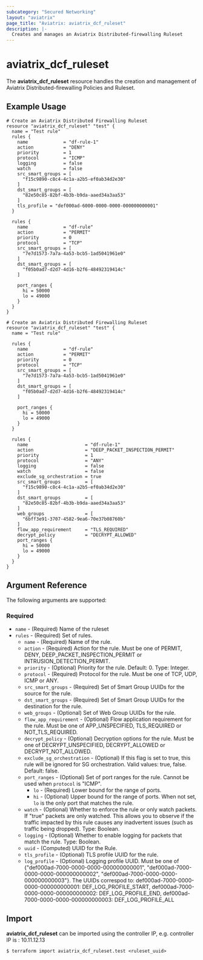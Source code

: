 ```yaml
---
subcategory: "Secured Networking"
layout: "aviatrix"
page_title: "Aviatrix: aviatrix_dcf_ruleset"
description: |-
  Creates and manages an Aviatrix Distributed-firewalling Ruleset
---
```


# aviatrix_dcf_ruleset

The **aviatrix_dcf_ruleset** resource handles the creation and management of Aviatrix Distributed-firewalling Policies and Ruleset.

## Example Usage

```hcl
# Create an Aviatrix Distributed Firewalling Ruleset
resource "aviatrix_dcf_ruleset" "test" {
  name = "Test rule"
  rules {
    name             = "df-rule-1"
    action           = "DENY"
    priority         = 1
    protocol         = "ICMP"
    logging          = false
    watch            = false
    src_smart_groups = [
      "f15c9890-c8c4-4c1a-a2b5-ef0ab34d2e30"
    ]
    dst_smart_groups = [
      "82e50c85-82bf-4b3b-b9da-aaed34a3aa53"
    ]
    tls_profile = "def000ad-6000-0000-0000-000000000001"
  }

  rules {
    name             = "df-rule"
    action           = "PERMIT"
    priority         = 0
    protocol         = "TCP"
    src_smart_groups = [
      "7e7d1573-7a7a-4a53-bcb5-1ad5041961e0"
    ]
    dst_smart_groups = [
      "f05b0ad7-d2d7-4d16-b2f6-48492319414c"
    ]

    port_ranges {
      hi = 50000
      lo = 49000
    }
  }
}
```
```hcl
# Create an Aviatrix Distributed Firewalling Ruleset
resource "aviatrix_dcf_ruleset" "test" {
  name = "Test rule"

  rules {
    name             = "df-rule"
    action           = "PERMIT"
    priority         = 0
    protocol         = "TCP"
    src_smart_groups = [
      "7e7d1573-7a7a-4a53-bcb5-1ad5041961e0"
    ]
    dst_smart_groups = [
      "f05b0ad7-d2d7-4d16-b2f6-48492319414c"
    ]

    port_ranges {
      hi = 50000
      lo = 49000
    }
  }

  rules {
    name                     = "df-rule-1"
    action                   = "DEEP_PACKET_INSPECTION_PERMIT"
    priority                 = 1
    protocol                 = "ANY"
    logging                  = false
    watch                    = false
    exclude_sg_orchestration = true
    src_smart_groups         = [
      "f15c9890-c8c4-4c1a-a2b5-ef0ab34d2e30"
    ]
    dst_smart_groups         = [
      "82e50c85-82bf-4b3b-b9da-aaed34a3aa53"
    ]
    web_groups               = [
      "6bff3e91-3707-4582-9ea6-70e37b08760b"
    ]
    flow_app_requirement     = "TLS_REQUIRED"
    decrypt_policy           = "DECRYPT_ALLOWED"
    port_ranges {
      hi = 50000
      lo = 49000
    }
  }
}
```

## Argument Reference

The following arguments are supported:

### Required
* `name` - (Required) Name of the ruleset
* `rules` - (Required) Set of rules.
    * `name` - (Required) Name of the rule.
    * `action` - (Required) Action for the rule. Must be one of PERMIT, DENY, DEEP_PACKET_INSPECTION_PERMIT or INTRUSION_DETECTION_PERMIT.
    * `priority` - (Optional)  Priority for the rule. Default: 0. Type: Integer.
    * `protocol` - (Required) Protocol for the rule. Must be one of TCP, UDP, ICMP or ANY.
    * `src_smart_groups` - (Required) Set of Smart Group UUIDs for the source for the rule.
    * `dst_smart_groups` - (Required) Set of Smart Group UUIDs for the destination for the rule.
    * `web_groups` - (Optional) Set of Web Group UUIDs for the rule.
    * `flow_app_requirement` - (Optional) Flow application requirement for the rule. Must be one of APP_UNSPECIFIED, TLS_REQUIRED or NOT_TLS_REQUIRED.
    * `decrypt_policy` - (Optional) Decryption options for the rule. Must be one of DECRYPT_UNSPECIFIED, DECRYPT_ALLOWED or DECRYPT_NOT_ALLOWED.
    * `exclude_sg_orchestration` - (Optional) If this flag is set to true, this rule will be ignored for SG orchestration. Valid values: true, false. Default: false.
    * `port_ranges` - (Optional) Set of port ranges for the rule. Cannot be used when `protocol` is "ICMP".
      * `lo` - (Required) Lower bound for the range of ports. 
      * `hi` - (Optional) Upper bound for the range of ports. When not set, `lo` is the only port that matches the rule.
    * `watch` - (Optional) Whether to enforce the rule or only watch packets. If "true" packets are only watched. This allows you to observe if the traffic impacted by this rule causes any inadvertent issues (such as traffic being dropped). Type: Boolean.
    * `logging` - (Optional) Whether to enable logging for packets that match the rule. Type: Boolean.
    * `uuid` - (Computed) UUID for the Rule.
    * `tls_profile` - (Optional) TLS profile UUID for the rule.
    * `log_profile` - (Optional) Logging profile UUID. Must be one of {"def000ad-7000-0000-0000-000000000001", "def000ad-7000-0000-0000-000000000002", "def000ad-7000-0000-0000-000000000003"}. The UUIDs correspod to: def000ad-7000-0000-0000-000000000001: DEF_LOG_PROFILE_START, def000ad-7000-0000-0000-000000000002: DEF_LOG_PROFILE_END, def000ad-7000-0000-0000-000000000003: DEF_LOG_PROFILE_ALL

## Import

**aviatrix_dcf_ruleset** can be imported using the controller IP, e.g. controller IP is : 10.11.12.13

```
$ terraform import aviatrix_dcf_ruleset.test <ruleset_uuid>
```
